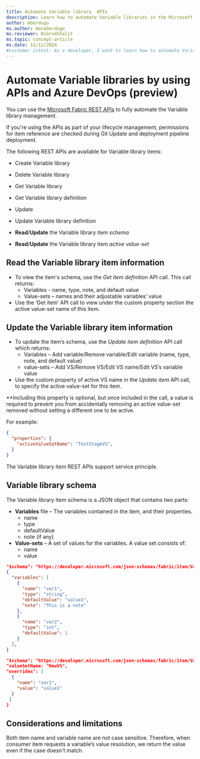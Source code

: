 ```yaml
---
title: Automate Variable library  APIs
description: Learn how to automate Variable libraries in the Microsoft Fabric Application lifecycle management (ALM) tool, by using APIs.
author: mberdugo
ms.author: monaberdugo
ms.reviewer: NimrodShalit
ms.topic: concept-article
ms.date: 11/12/2024
#customer intent: As a developer, I want to learn how to automate Variable libraries in the Microsoft Fabric Application lifecycle management (ALM) tool, by using APIs, so that I can manage my content lifecycle.
---
```


# Automate Variable libraries by using APIs and Azure DevOps (preview)

You can use the [Microsoft Fabric REST APIs](/rest/api/fabric/articles/using-fabric-apis) to fully automate the Variable library management.

If you're using the APIs as part of your lifecycle management, permissions for item reference are checked during Git Update and deployment pipeline deployment.

The following REST APIs are available for Variable library items:

* Create Variable library
* Delete Variable library
* Get Variable library
* Get Variable library definition
* Update
* Update Variable library definition


* **Read**/**Update** the Variable library item *schema*
* **Read**/**Update** the Variable library item *active value-set*

## Read the Variable library item information

* To view the item's schema, use the *Get item definition* API call. This call returns:
  * Variables - name, type, note, and default value
  * Value-sets – names and their adjustable variables’ value
* Use the ‘Get item’ API call to view under the custom property section the active value-set name of this item.

## Update the Variable library item information

* To update the item’s schema, use the *Update item definition* API call which returns:
  * Variables – Add variable/Remove variable/Edit variable (name, type, note, and default value)
  * value-sets – Add VS/Remove VS/Edit VS name/Edit VS’s variable value
* Use the custom property of active VS name in the *Update item* API call, to specify the active value-set for this item.

**Including this property is optional, but once included in the call, a value is required to prevent you from accidentally removing an active value-set removed without setting a different one to be active.

For example:

```json
{
  "properties": {
    "activeValueSetName": "TestStageVS",
  }
}
```

The Variable library item REST APIs support service principle.

## Variable library schema

The Variable library item schema is a JSON object that contains two parts:

* **Variables** file – The variables contained in the item, and their properties.
  * name
  * type
  * defaultValue
  * note (if any)
* **Value-sets** – A set of values for the variables. A value set consists of:
  * name
  * value

```json
"$schema": "https://developer.microsoft.com/json-schemas/fabric/item/VariablesLibrary/definition/1.0.0/schema.json",
{
  "variables": [
    {
      "name": "var1",
      "type": "string",
      "defaultValue": "value1",
      "note": "This is a note"
    },
    {
      "name": "var2",
      "type": "int",
      "defaultValue": 1
    }
  ],
}
```

```json
"$schema": "https://developer.microsoft.com/json-schemas/fabric/item/VariablesLibrary/definition/1.0.0/schema.json",
"valueSetName: "NewVS",
"overrides": [
  {
    "name": "var1",
    "value": "value1"
  }
 ]
}
```

## Considerations and limitations

Both item name and variable name are *not* case sensitive. Therefore, when consumer item requests a variable’s value resolution, we return the value even if the case doesn't match.
